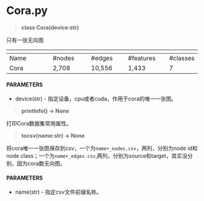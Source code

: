 # Cora.py

> **class Cora(device:str)**

只有一张无向图

<table data-header-hidden><thead><tr><th width="167"></th><th width="121"></th><th width="113"></th><th width="118"></th><th></th></tr></thead><tbody><tr><td>Name</td><td>#nodes</td><td>#edges</td><td>#features</td><td>#classes</td></tr><tr><td>Cora</td><td>2,708</td><td>10,556</td><td>1,433</td><td>7</td></tr></tbody></table>

#### PARAMETERS

* device(str) - 指定设备，cpu或者cuda，作用于cora的唯一一张图。

> **printInfo() -> None**

打印Cora数据集常用属性。

> **tocsv(name:str) -> None**

将cora唯一一张图保存到csv，一个为`name+_nodes.csv`，两列，分别为node id和node class；一个为`name+_edges.csv`,两列，分别为source和target，其实没分别，因为cora数无向图。

#### PARAMETERS

* name(str) - 指定csv文件前缀名称。

